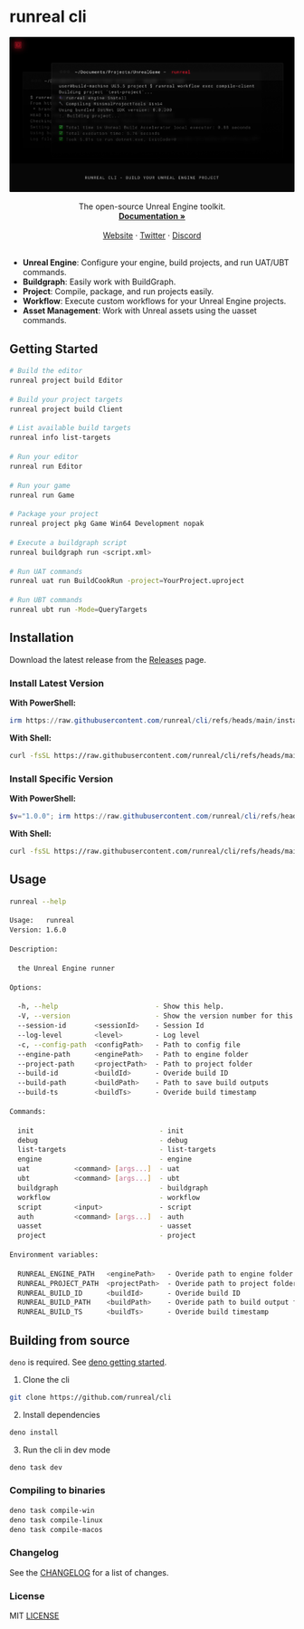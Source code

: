 # runreal cli

![hero](assets/hero.png)

<p align="center">The open-source Unreal Engine toolkit.
  <br />
  <a href="https://docs.runreal.dev/cli"><strong>Documentation »</strong></a>
  <br />
  <br />
  <a href="https://runreal.dev">Website</a>
  ·
  <a href="https://x.com/runreal_dev">Twitter</a>
  ·
  <a href="https://discord.gg/6ZhWVU5W47">Discord</a>
  <br />
  <br />
</p>

- **Unreal Engine**: Configure your engine, build projects, and run UAT/UBT commands.
- **Buildgraph**: Easily work with BuildGraph.
- **Project**: Compile, package, and run projects easily.
- **Workflow**: Execute custom workflows for your Unreal Engine projects.
- **Asset Management**: Work with Unreal assets using the uasset commands.

## Getting Started
```sh
# Build the editor
runreal project build Editor

# Build your project targets
runreal project build Client

# List available build targets
runreal info list-targets

# Run your editor
runreal run Editor

# Run your game
runreal run Game

# Package your project
runreal project pkg Game Win64 Development nopak

# Execute a buildgraph script
runreal buildgraph run <script.xml>

# Run UAT commands
runreal uat run BuildCookRun -project=YourProject.uproject

# Run UBT commands
runreal ubt run -Mode=QueryTargets
```

## Installation

Download the latest release from the [Releases](https://github.com/runreal/cli/releases/latest) page.

### Install Latest Version

**With PowerShell:**

```powershell
irm https://raw.githubusercontent.com/runreal/cli/refs/heads/main/install.ps1 | iex
```

**With Shell:**

```sh
curl -fsSL https://raw.githubusercontent.com/runreal/cli/refs/heads/main/install.sh | sh
```

### Install Specific Version

**With PowerShell:**

```powershell
$v="1.0.0"; irm https://raw.githubusercontent.com/runreal/cli/refs/heads/main/install.ps1 | iex
```

**With Shell:**

```sh
curl -fsSL https://raw.githubusercontent.com/runreal/cli/refs/heads/main/install.sh | sh -s v1.0.0
```

## Usage
```sh
runreal --help

Usage:   runreal
Version: 1.6.0

Description:

  the Unreal Engine runner

Options:

  -h, --help                        - Show this help.
  -V, --version                     - Show the version number for this program.
  --session-id       <sessionId>    - Session Id                                 (Default: "01JTVDP0Z1N2ES4703Y44MQTFQ")
  --log-level        <level>        - Log level                                  (Default: "DEBUG", Values: "DEBUG", "INFO", "ERROR")
  -c, --config-path  <configPath>   - Path to config file
  --engine-path      <enginePath>   - Path to engine folder
  --project-path     <projectPath>  - Path to project folder
  --build-id         <buildId>      - Overide build ID
  --build-path       <buildPath>    - Path to save build outputs
  --build-ts         <buildTs>      - Overide build timestamp

Commands:

  init                               - init
  debug                              - debug
  list-targets                       - list-targets
  engine                             - engine
  uat           <command> [args...]  - uat
  ubt           <command> [args...]  - ubt
  buildgraph                         - buildgraph
  workflow                           - workflow
  script        <input>              - script
  auth          <command> [args...]  - auth
  uasset                             - uasset
  project                            - project

Environment variables:

  RUNREAL_ENGINE_PATH   <enginePath>   - Overide path to engine folder
  RUNREAL_PROJECT_PATH  <projectPath>  - Overide path to project folder
  RUNREAL_BUILD_ID      <buildId>      - Overide build ID
  RUNREAL_BUILD_PATH    <buildPath>    - Overide path to build output folder
  RUNREAL_BUILD_TS      <buildTs>      - Overide build timestamp
```

## Building from source

`deno` is required. See [deno getting started](https://docs.deno.com/runtime/getting_started/installation/).

1. Clone the cli

```bash
git clone https://github.com/runreal/cli
```

2. Install dependencies

```bash
deno install
```

3. Run the cli in dev mode

```bash
deno task dev
```

### Compiling to binaries

```bash
deno task compile-win
deno task compile-linux
deno task compile-macos
```

### Changelog
See the [CHANGELOG](CHANGELOG.md) for a list of changes.


### License

MIT [LICENSE](LICENSE)
